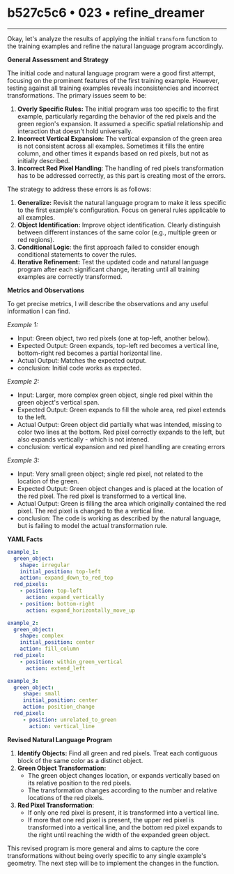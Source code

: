 # b527c5c6 • 023 • refine_dreamer

---
Okay, let's analyze the results of applying the initial `transform` function to the training examples and refine the natural language program accordingly.

**General Assessment and Strategy**

The initial code and natural language program were a good first attempt, focusing on the prominent features of the first training example. However, testing against all training examples reveals inconsistencies and incorrect transformations. The primary issues seem to be:

1.  **Overly Specific Rules:** The initial program was too specific to the first example, particularly regarding the behavior of the red pixels and the green region's expansion. It assumed a specific spatial relationship and interaction that doesn't hold universally.
2.  **Incorrect Vertical Expansion:** The vertical expansion of the green area is not consistent across all examples. Sometimes it fills the entire column, and other times it expands based on red pixels, but not as initially described.
3. **Incorrect Red Pixel Handling**: The handling of red pixels transformation has to be addressed correctly, as this part is creating most of the errors.

The strategy to address these errors is as follows:

1.  **Generalize:** Revisit the natural language program to make it less specific to the first example's configuration. Focus on general rules applicable to all examples.
2.  **Object Identification:** Improve object identification. Clearly distinguish between different instances of the same color (e.g., multiple green or red regions).
3. **Conditional Logic**: the first approach failed to consider enough conditional statements to cover the rules.
4.  **Iterative Refinement:** Test the updated code and natural language program after each significant change, iterating until all training examples are correctly transformed.

**Metrics and Observations**

To get precise metrics, I will describe the observations and any useful information I can find.

*Example 1:*

-   Input: Green object, two red pixels (one at top-left, another below).
-   Expected Output: Green expands, top-left red becomes a vertical line, bottom-right red becomes a partial horizontal line.
-   Actual Output: Matches the expected output.
- conclusion: Initial code works as expected.

*Example 2:*

-   Input: Larger, more complex green object, single red pixel within the green object's vertical span.
-   Expected Output: Green expands to fill the whole area, red pixel extends to the left.
-   Actual Output: Green object did partially what was intended, missing to color two lines at the bottom. Red pixel correctly expands to the left, but also expands vertically - which is not intened.
- conclusion: vertical expansion and red pixel handling are creating errors

*Example 3:*

-   Input: Very small green object; single red pixel, not related to the location of the green.
-   Expected Output: Green object changes and is placed at the location of the red pixel. The red pixel is transformed to a vertical line.
-   Actual Output: Green is filling the area which originally contained the red pixel. The red pixel is changed to the a vertical line.
- conclusion: The code is working as described by the natural language, but is failing to model the actual transformation rule.

**YAML Facts**

```yaml
example_1:
  green_object:
    shape: irregular
    initial_position: top-left
    action: expand_down_to_red_top
  red_pixels:
    - position: top-left
      action: expand_vertically
    - position: bottom-right
      action: expand_horizontally_move_up

example_2:
  green_object:
    shape: complex
    initial_position: center
    action: fill_column
  red_pixel:
    - position: within_green_vertical
      action: extend_left

example_3:
  green_object:
     shape: small
     initial_position: center
     action: position_change
  red_pixel:
     - position: unrelated_to_green
       action: vertical_line
```

**Revised Natural Language Program**

1.  **Identify Objects:** Find all green and red pixels. Treat each contiguous block of the same color as a distinct object.
2.  **Green Object Transformation:**
    *   The green object changes location, or expands vertically based on its relative position to the red pixels.
    * The transformation changes according to the number and relative locations of the red pixels.
3.  **Red Pixel Transformation**:
    * If only one red pixel is present, it is transformed into a vertical line.
    * If more that one red pixel is present, the upper red pixel is transformed into a vertical line, and the bottom red pixel expands to the right until reaching the width of the expanded green object.

This revised program is more general and aims to capture the core transformations without being overly specific to any single example's geometry. The next step will be to implement the changes in the function.

